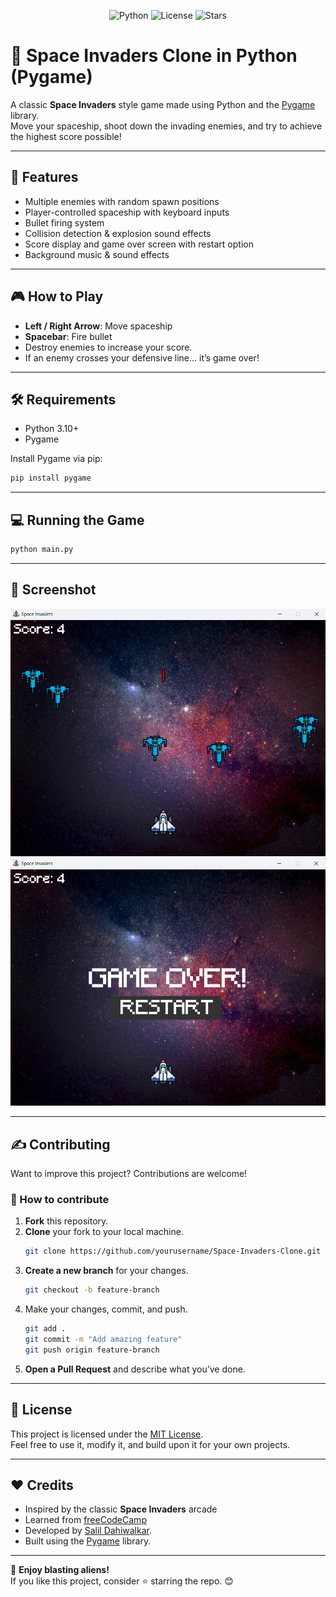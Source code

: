 <p align="center">
  <img src="https://img.shields.io/badge/Python-3.10%2B-blue.svg?logo=python&style=flat-square" alt="Python">
  <img src="https://img.shields.io/github/license/Salildahiwalkar/Space-Invader-Game?style=flat-square" alt="License">
  <img src="https://img.shields.io/github/stars/Salildahiwalkar/Space-Invader-Game?style=flat-square" alt="Stars">
</p>

# 👾 Space Invaders Clone in Python (Pygame)

A classic **Space Invaders** style game made using Python and the [Pygame](https://www.pygame.org/news) library.  
Move your spaceship, shoot down the invading enemies, and try to achieve the highest score possible!

---

## 🚀 Features
- Multiple enemies with random spawn positions
- Player-controlled spaceship with keyboard inputs
- Bullet firing system
- Collision detection & explosion sound effects
- Score display and game over screen with restart option
- Background music & sound effects

---

## 🎮 How to Play
- **Left / Right Arrow**: Move spaceship
- **Spacebar**: Fire bullet
- Destroy enemies to increase your score.  
- If an enemy crosses your defensive line... it’s game over!

---

## 🛠 Requirements
- Python 3.10+ 
- Pygame

Install Pygame via pip:
```bash
pip install pygame
```

---

## 💻 Running the Game
```bash
python main.py
```

---

## 📸 Screenshot
<p align="center">
  <img src="./screenshot-1.png" alt="Gameplay Screenshot" width="600"/>
  <img src="./screenshot-2.png" alt="Gameplay Screenshot" width="600"/>
</p>

---

## ✍️ Contributing
Want to improve this project? Contributions are welcome!

### 🚀 How to contribute
1. **Fork** this repository.
2. **Clone** your fork to your local machine.
    ```bash
    git clone https://github.com/yourusername/Space-Invaders-Clone.git
    ```
3. **Create a new branch** for your changes.
    ```bash
    git checkout -b feature-branch
    ```
4. Make your changes, commit, and push.
    ```bash
    git add .
    git commit -m "Add amazing feature"
    git push origin feature-branch
    ```
5. **Open a Pull Request** and describe what you’ve done.

---

## 📜 License
This project is licensed under the [MIT License](LICENSE).  
Feel free to use it, modify it, and build upon it for your own projects.

---

## ❤️ Credits
- Inspired by the classic **Space Invaders** arcade
- Learned from [freeCodeCamp](https://www.youtube.com/@freecodecamp)
- Developed by [Salil Dahiwalkar](https://github.com/Salildahiwalkar).
- Built using the [Pygame](https://www.pygame.org/news) library.


---

🚀 **Enjoy blasting aliens!**  
If you like this project, consider ⭐ starring the repo. 😊

